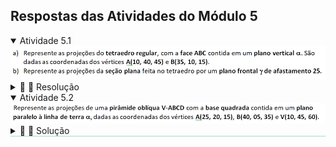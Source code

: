 <link rel="stylesheet" href="../../scripts/style.css">

<h2 id="inicio">Respostas das Atividades do Módulo 5</h2> 
  <details open><summary>Atividade 5.1</summary>
  <img src="atividade51.png" />
  <div class="combo"><details class="sub"><summary>&#x1f4cf; &#x1f4d0; Resolução</summary>
  <p>O plano vertical <b>&alpha;</b> passa pelos pontos <b>A</b> e <b>B</b>. Podemos construir a face <b>ABC</b> usando rebatimento ou mudança de plano vertical. Neste exemplo, a construção foi feita com a mudança de plano vertical.</p>
  <ul class="slider">
      <li>
           <input type="radio" id="045" name="sl">
           <label for="045"></label>
           <img src="atv51_1.png" />
           <figcaption>O traço <b>&alpha;&pi;'</b> contém as primeiras projeções dos vértices e <b>&alpha;&pi;''</b> é perpendicular à linha de terra. Vamos utilizar a mudança de plano vertical, mantendo-se as primeiras projeções. Construa a linha de terra 2 paralela a <b>&alpha;&pi;'</b> e determine as projeções <b>A''<sub>1</sub></b> e <b>B''<sub>1</sub></b> marcando as coordenadas <b>z<sub>A</sub></b> e <b>z<sub>B</sub></b>.</figcaption>
       </li>
       <li>
           <input type="radio" id="046" name="sl">
           <label for="046"></label>
           <img src="atv51_2.png" />
           <figcaption>Construa a face <b>A''<sub>1</sub>B''<sub>1</sub>C''<sub>1</sub></b> e encontre a projeção <b>C'</b> no traço <b>&alpha;&pi;'</b> e <b>C''</b> usando a cota <b>z<sub>C</sub></b>.</figcaption>
       </li>
	   <li>
           <input type="radio" id="047" name="sl">
           <label for="047"></label>
           <img src="atv51_3.png" />
           <figcaption>Construa o triângulo retângulo com cateto <b>A''<sub>1</sub>O''<sub>1</sub></b> e hipotenusa igual à aresta do tetraedro. O outro cateto será a altura <b>h</b>. Marque a altura a partir da projeção <b>O'</b> e as cotas de <b>D</b> e <b>O</b>.</figcaption>
       </li>
       <li>
           <input type="radio" id="048" name="sl">
           <label for="048"></label>
           <img src="atv51_4.png" />
           <figcaption>Construa as projeções do tetraedro e use os critérios de visibilidade das arestas.</figcaption>
       </li>
       <li>
           <input type="radio" id="049" name="sl">
           <label for="049"></label>
           <img src="atv51_5.png" />
           <figcaption>Construa o plano de seção <b>&gamma;&pi;'</b> e determine as interseções nas arestas do tetraedro.</figcaption>
       </li>
    </ul>
    <img src="atv51_0.png" class="fundo" />
  </details></div></details>
  <details open style="border-bottom: 1px solid #a2dec0;"><summary>Atividade 5.2</summary>
  <img src="atividade52.png" />
  <div class="combo"><details class="sub"><summary>&#x1f4cf; &#x1f4d0; Solução</summary>
  <p>Podemos construir a pirâmide usando dupla mudança de planos. Primeiro vamos encontrar a projeção do traço <b>&alpha;&pi;'</b> prolongando o segmento <b>A''B''</b> até encontrar <b>P''</b> na linha de terra.</p>
  <img src="atv52_1.png" />
       <figcaption>Depois de fazer a dupla mudança de planos, construímos o quadrado em VG. Encontrando as projeções principais em <b>&pi;'</b> e <b>&pi;''</b>, basta utilizar os critérios de visibilidade para as arestas da pirâmide.</figcaption>
  </details></div></details>
   



